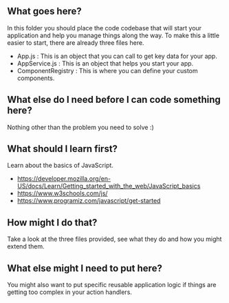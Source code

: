 ## What goes here?
In this folder you should place the code codebase that will start your application and help you manage things along the way. To make this a little easier to start, there are already three files here.
- App.js : This is an object that you can call to get key data for your app.
- AppService.js : This is an object that helps you start your app.
- ComponentRegistry : This is where you can define your custom components.  

## What else do I need before I can code something here?
Nothing other than the problem you need to solve :)

## What should I learn first?
Learn about the basics of JavaScript.
- https://developer.mozilla.org/en-US/docs/Learn/Getting_started_with_the_web/JavaScript_basics
- https://www.w3schools.com/js/
- https://www.programiz.com/javascript/get-started

## How might I do that?
Take a look at the three files provided, see what they do and how you might extend them.

## What else might I need to put here?
You might also want to put specific reusable application logic if things are getting too complex in your action handlers.